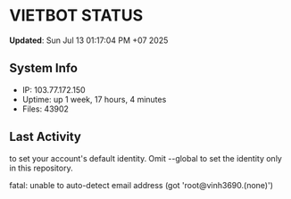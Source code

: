# VIETBOT STATUS
**Updated**: Sun Jul 13 01:17:04 PM +07 2025

## System Info
- IP: 103.77.172.150
- Uptime: up 1 week, 17 hours, 4 minutes
- Files: 43902

## Last Activity

to set your account's default identity.
Omit --global to set the identity only in this repository.

fatal: unable to auto-detect email address (got 'root@vinh3690.(none)')

